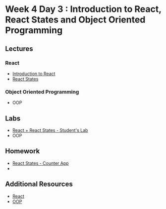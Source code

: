 
# Week 4 Day 3 : Introduction to React, React States and Object Oriented Programming 

## Lectures 

### React 

* [Introduction to React](https://www.dropbox.com/sh/e533hpeddk382u5/AAC795-Tjiij4XRlZsL4eSxna/Certified%20Full%20Stack%20Web%20Developer%20Bootcamp/Level%202%3A%20Web%20Development%20with%20React%20and%20Express/Task%209?dl=0&lst=&preview=WD+L2T09+-+ReactJS+II+-+Components.pdf&subfolder_nav_tracking=1)
* [React States](https://reactjs.org/docs/state-and-lifecycle.html)

### Object Oriented Programming

* OOP 

## Labs 

* [React + React States - Student's Lab](https://github.com/Tuwaiq-1000-JS-al-Baha/Tuwaiq-1000-JS-al-Bahah-main/tree/master/week4/day3/React%20States%20Lab) 
* OOP

## Homework

* [React States - Counter App](https://codesandbox.io/s/github/adnba/counter-app)
* 
## Additional Resources

* [React](https://www.freecodecamp.org/news/what-is-state-in-react-explained-with-examples/)
* [OOP](https://www.dropbox.com/sh/e533hpeddk382u5/AACccrOsvdfvIPZ6-7OmZLIHa/Certified%20Full%20Stack%20Web%20Developer%20Bootcamp/Level%201%3A%20Web%20Development%20Essentials/Task%2012?dl=0&preview=WD+L1T12+-+JavaScript+V_+OOP.pdf&subfolder_nav_tracking=1)
